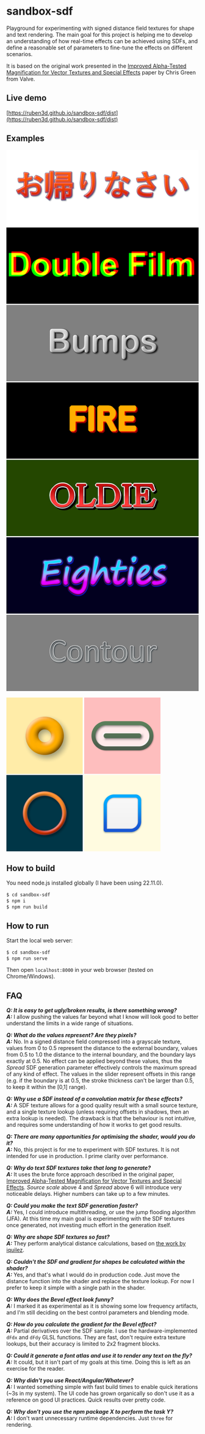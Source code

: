 # sandbox-sdf

Playground for experimenting with signed distance field textures for shape and text rendering. The main goal for this project is helping me to develop an understanding of how real-time effects can be achieved using SDFs, and define a reasonable set of parameters to fine-tune the effects on different scenarios.

It is based on the original work presented in the [Improved Alpha-Tested Magnification for Vector Textures and Special Effects](https://steamcdn-a.akamaihd.net/apps/valve/2007/SIGGRAPH2007_AlphaTestedMagnification.pdf) paper by Chris Green from Valve.

## Live demo

[https://ruben3d.github.io/sandbox-sdf/dist](https://ruben3d.github.io/sandbox-sdf/dist)


## Examples

[<img src="doc/01.png" width="504" height="200" />](doc/01.png)
[<img src="doc/02.png" width="504" height="200" />](doc/02.png)
[<img src="doc/03.png" width="504" height="200" />](doc/03.png)
[<img src="doc/04.png" width="504" height="200" />](doc/04.png)
[<img src="doc/05.png" width="504" height="200" />](doc/05.png)
[<img src="doc/06.png" width="504" height="200" />](doc/06.png)
[<img src="doc/07.png" width="504" height="200" />](doc/07.png)


[<img src="doc/08.png" width="200" height="200" />](doc/08.png)
[<img src="doc/09.png" width="200" height="200" />](doc/09.png)
[<img src="doc/10.png" width="200" height="200" />](doc/10.png)
[<img src="doc/11.png" width="200" height="200" />](doc/11.png)

## How to build

You need node.js installed globally (I have been using 22.11.0).

```
$ cd sandbox-sdf
$ npm i
$ npm run build
```

## How to run

Start the local web server:

```
$ cd sandbox-sdf
$ npm run serve
```
Then open `localhost:8000` in your web browser (tested on Chrome/Windows).

## FAQ

***Q: It is easy to get ugly/broken results, is there something wrong?***<br>
***A:*** I allow pushing the values far beyond what I know will look good to better understand the limits in a wide range of situations.

***Q: What do the values represent? Are they pixels?***<br>
***A:*** No. In a signed distance field compressed into a grayscale texture, values from 0 to 0.5 represent the distance to the external boundary, values from 0.5 to 1.0 the distance to the internal boundary, and the boundary lays exactly at 0.5. No effect can be applied beyond these values, thus the *Spread* SDF generation parameter effectively controls the maximum spread of any kind of effect. The values in the slider represent offsets in this range (e.g. if the boundary is at 0.5, the stroke thickness can't be larger than 0.5, to keep it within the [0,1] range).

***Q: Why use a SDF instead of a convolution matrix for these effects?***<br>
***A:*** A SDF texture allows for a good quality result with a small source texture, and a single texture lookup (unless requiring offsets in shadows, then an extra lookup is needed). The drawback is that the behaviour is not intuitive, and requires some understanding of how it works to get good results.

***Q: There are many opportunities for optimising the shader, would you do it?***<br>
***A:*** No, this project is for me to experiment with SDF textures. It is not intended for use in production. I prime clarity over performance.

***Q: Why do text SDF textures take that long to generate?***<br>
***A:*** It uses the brute force approach described in the original paper, [Improved Alpha-Tested Magnification for Vector Textures and Special Effects](https://steamcdn-a.akamaihd.net/apps/valve/2007/SIGGRAPH2007_AlphaTestedMagnification.pdf). *Source scale* above 4 and *Spread* above 6 will introduce very noticeable delays. Higher numbers can take up to a few minutes.

***Q: Could you make the text SDF generation faster?***<br>
***A:*** Yes, I could introduce multithreading, or use the jump flooding algorithm (JFA). At this time my main goal is experimenting with the SDF textures once generated, not investing much effort in the  generation itself.

***Q: Why are shape SDF textures so fast?***<br>
***A:*** They perform analytical distance calculations, based on [the work by iquilez](https://iquilezles.org/articles/distfunctions2d/).

***Q: Couldn't the SDF and gradient for shapes be calculated within the shader?***<br>
***A:*** Yes, and that's what I would do in production code. Just move the distance function into the shader and replace the texture lookup. For now I prefer to keep it simple with a single path in the shader.

***Q: Why does the Bevel effect look funny?***<br>
***A:*** I marked it as experimental as it is showing some low frequency artifacts, and I'm still deciding on the best control parameters and blending mode.

***Q: How do you calculate the gradient for the Bevel effect?***<br>
***A:*** Partial derivatives over the SDF sample. I use the hardware-implemented `dFdx` and `dFdy` GLSL functions. They are fast, don't require extra texture lookups, but their accuracy is limited to 2x2 fragment blocks.

***Q: Could it generate a font atlas and use it to render any text on the fly?***<br>
***A:*** It could, but it isn't part of my goals at this time. Doing this is left as an exercise for the reader.

***Q: Why didn't you use React/Angular/Whatever?***<br>
***A:*** I wanted something simple with fast build times to enable quick iterations (~3s in my system). The UI code has grown organically so don't use it as a reference on good UI practices. Quick results over pretty code.

***Q: Why don't you use the npm package X to perform the task Y?***<br>
***A:*** I don't want unnecessary runtime dependencies. Just `three` for rendering.
